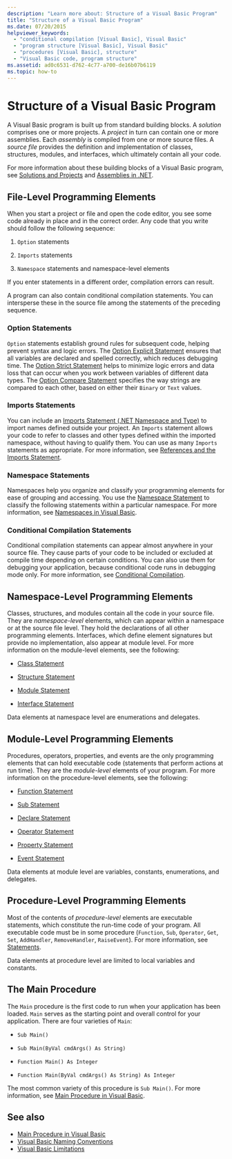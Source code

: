 ```yaml
---
description: "Learn more about: Structure of a Visual Basic Program"
title: "Structure of a Visual Basic Program"
ms.date: 07/20/2015
helpviewer_keywords: 
  - "conditional compilation [Visual Basic], Visual Basic"
  - "program structure [Visual Basic], Visual Basic"
  - "procedures [Visual Basic], structure"
  - "Visual Basic code, program structure"
ms.assetid: ad0c6531-d762-4c77-a700-de16b07b6119
ms.topic: how-to
---
```

# Structure of a Visual Basic Program

A Visual Basic program is built up from standard building blocks. A *solution* comprises one or more projects. A *project* in turn can contain one or more assemblies. Each *assembly* is compiled from one or more source files. A *source file* provides the definition and implementation of classes, structures, modules, and interfaces, which ultimately contain all your code.  
  
 For more information about these building blocks of a Visual Basic program, see [Solutions and Projects](/visualstudio/ide/solutions-and-projects-in-visual-studio) and [Assemblies in .NET](../../../standard/assembly/index.md).  
  
## File-Level Programming Elements  

 When you start a project or file and open the code editor, you see some code already in place and in the correct order. Any code that you write should follow the following sequence:  
  
1. `Option` statements  
  
2. `Imports` statements  
  
3. `Namespace` statements and namespace-level elements  
  
 If you enter statements in a different order, compilation errors can result.  
  
 A program can also contain conditional compilation statements. You can intersperse these in the source file among the statements of the preceding sequence.  
  
### Option Statements  

 `Option` statements establish ground rules for subsequent code, helping prevent syntax and logic errors. The [Option Explicit Statement](../../language-reference/statements/option-explicit-statement.md) ensures that all variables are declared and spelled correctly, which reduces debugging time. The [Option Strict Statement](../../language-reference/statements/option-strict-statement.md) helps to minimize logic errors and data loss that can occur when you work between variables of different data types. The [Option Compare Statement](../../language-reference/statements/option-compare-statement.md) specifies the way strings are compared to each other, based on either their `Binary` or `Text` values.  
  
### Imports Statements  

 You can include an [Imports Statement (.NET Namespace and Type)](../../language-reference/statements/imports-statement-net-namespace-and-type.md) to import names defined outside your project. An `Imports` statement allows your code to refer to classes and other types defined within the imported namespace, without having to qualify them. You can use as many `Imports` statements as appropriate. For more information, see [References and the Imports Statement](references-and-the-imports-statement.md).  
  
### Namespace Statements  

 Namespaces help you organize and classify your programming elements for ease of grouping and accessing. You use the [Namespace Statement](../../language-reference/statements/namespace-statement.md) to classify the following statements within a particular namespace. For more information, see [Namespaces in Visual Basic](namespaces.md).  
  
### Conditional Compilation Statements  

 Conditional compilation statements can appear almost anywhere in your source file. They cause parts of your code to be included or excluded at compile time depending on certain conditions. You can also use them for debugging your application, because conditional code runs in debugging mode only. For more information, see [Conditional Compilation](conditional-compilation.md).  
  
## Namespace-Level Programming Elements  

 Classes, structures, and modules contain all the code in your source file. They are *namespace-level* elements, which can appear within a namespace or at the source file level. They hold the declarations of all other programming elements. Interfaces, which define element signatures but provide no implementation, also appear at module level. For more information on the module-level elements, see the following:  
  
- [Class Statement](../../language-reference/statements/class-statement.md)  
  
- [Structure Statement](../../language-reference/statements/structure-statement.md)  
  
- [Module Statement](../../language-reference/statements/module-statement.md)  
  
- [Interface Statement](../../language-reference/statements/interface-statement.md)  
  
 Data elements at namespace level are enumerations and delegates.  
  
## Module-Level Programming Elements  

 Procedures, operators, properties, and events are the only programming elements that can hold executable code (statements that perform actions at run time). They are the *module-level* elements of your program. For more information on the procedure-level elements, see the following:  
  
- [Function Statement](../../language-reference/statements/function-statement.md)  
  
- [Sub Statement](../../language-reference/statements/sub-statement.md)  
  
- [Declare Statement](../../language-reference/statements/declare-statement.md)  
  
- [Operator Statement](../../language-reference/statements/operator-statement.md)  
  
- [Property Statement](../../language-reference/statements/property-statement.md)  
  
- [Event Statement](../../language-reference/statements/event-statement.md)  
  
 Data elements at module level are variables, constants, enumerations, and delegates.  
  
## Procedure-Level Programming Elements  

 Most of the contents of *procedure-level* elements are executable statements, which constitute the run-time code of your program. All executable code must be in some procedure (`Function`, `Sub`, `Operator`, `Get`, `Set`, `AddHandler`, `RemoveHandler`, `RaiseEvent`). For more information, see [Statements](../language-features/statements.md).  
  
 Data elements at procedure level are limited to local variables and constants.  
  
## The Main Procedure  

 The `Main` procedure is the first code to run when your application has been loaded. `Main` serves as the starting point and overall control for your application. There are four varieties of `Main`:  
  
- `Sub Main()`  
  
- `Sub Main(ByVal cmdArgs() As String)`  
  
- `Function Main() As Integer`  
  
- `Function Main(ByVal cmdArgs() As String) As Integer`  
  
 The most common variety of this procedure is `Sub Main()`. For more information, see [Main Procedure in Visual Basic](main-procedure.md).  
  
## See also

- [Main Procedure in Visual Basic](main-procedure.md)
- [Visual Basic Naming Conventions](naming-conventions.md)
- [Visual Basic Limitations](limitations.md)
